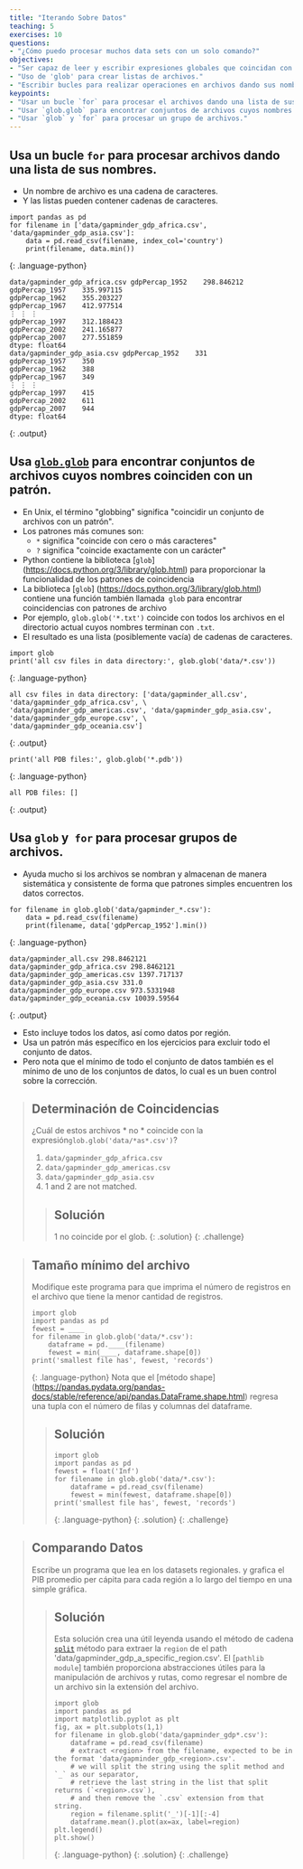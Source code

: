```yaml
---
title: "Iterando Sobre Datos"
teaching: 5
exercises: 10
questions:
- "¿Cómo puedo procesar muchos data sets con un solo comando?"
objectives:
- "Ser capaz de leer y escribir expresiones globales que coincidan con conjuntos de archivos."
- "Uso de 'glob' para crear listas de archivos."
- "Escribir bucles para realizar operaciones en archivos dando sus nombres en una lista."
keypoints:
- "Usar un bucle `for` para procesar el archivos dando una lista de sus nombres."
- "Usar `glob.glob` para encontrar conjuntos de archivos cuyos nombres coinciden con un patrón."
- "Usar `glob` y `for` para procesar un grupo de archivos."
---
```


## Usa un bucle `for` para procesar archivos dando una lista de sus nombres.

*   Un nombre de archivo es una cadena de caracteres.
*   Y las listas pueden contener cadenas de caracteres.

~~~
import pandas as pd
for filename in ['data/gapminder_gdp_africa.csv', 'data/gapminder_gdp_asia.csv']:
    data = pd.read_csv(filename, index_col='country')
    print(filename, data.min())
~~~
{: .language-python}
~~~
data/gapminder_gdp_africa.csv gdpPercap_1952    298.846212
gdpPercap_1957    335.997115
gdpPercap_1962    355.203227
gdpPercap_1967    412.977514
⋮ ⋮ ⋮
gdpPercap_1997    312.188423
gdpPercap_2002    241.165877
gdpPercap_2007    277.551859
dtype: float64
data/gapminder_gdp_asia.csv gdpPercap_1952    331
gdpPercap_1957    350
gdpPercap_1962    388
gdpPercap_1967    349
⋮ ⋮ ⋮
gdpPercap_1997    415
gdpPercap_2002    611
gdpPercap_2007    944
dtype: float64
~~~
{: .output}

## Usa [`glob.glob`](https://docs.python.org/3/library/glob.html#glob.glob) para encontrar conjuntos de archivos cuyos nombres coinciden con un patrón.

*  En Unix, el término "globbing" significa "coincidir un conjunto de archivos con un patrón". 
*   Los patrones más comunes son:
    *   `*` significa "coincide con cero o más caracteres"
    *   `?` significa "coincide exactamente con un carácter"
*   Python contiene la biblioteca [`glob`] (https://docs.python.org/3/library/glob.html) para proporcionar la funcionalidad de los patrones de coincidencia
*   La biblioteca [`glob`] (https://docs.python.org/3/library/glob.html) contiene una función también llamada` glob` para encontrar coincidencias con patrones de archivo
*   Por ejemplo, `glob.glob('*.txt')` coincide con todos los archivos en el directorio actual
    cuyos nombres terminan con `.txt`.
*   El resultado es una lista (posiblemente vacía) de cadenas de caracteres.

~~~
import glob
print('all csv files in data directory:', glob.glob('data/*.csv'))
~~~
{: .language-python}
~~~
all csv files in data directory: ['data/gapminder_all.csv', 'data/gapminder_gdp_africa.csv', \
'data/gapminder_gdp_americas.csv', 'data/gapminder_gdp_asia.csv', 'data/gapminder_gdp_europe.csv', \
'data/gapminder_gdp_oceania.csv']
~~~
{: .output}

~~~
print('all PDB files:', glob.glob('*.pdb'))
~~~
{: .language-python}
~~~
all PDB files: []
~~~
{: .output}

## Usa `glob` y` for` para procesar grupos de archivos.

*   Ayuda mucho si los archivos se nombran y almacenan de manera sistemática y consistente
    de forma que patrones simples encuentren los datos correctos.

~~~
for filename in glob.glob('data/gapminder_*.csv'):
    data = pd.read_csv(filename)
    print(filename, data['gdpPercap_1952'].min())
~~~
{: .language-python}
~~~
data/gapminder_all.csv 298.8462121
data/gapminder_gdp_africa.csv 298.8462121
data/gapminder_gdp_americas.csv 1397.717137
data/gapminder_gdp_asia.csv 331.0
data/gapminder_gdp_europe.csv 973.5331948
data/gapminder_gdp_oceania.csv 10039.59564
~~~
{: .output}

*   Esto incluye todos los datos, así como datos por región.
*   Usa un patrón más específico en los ejercicios para excluir todo el conjunto de datos.
*   Pero nota que el mínimo de todo el conjunto de datos también es el mínimo de uno de los conjuntos de datos,
    lo cual es un buen control sobre la corrección.

> ## Determinación de Coincidencias
>
> ¿Cuál de estos archivos * no * coincide con la expresión`glob.glob('data/*as*.csv')`?
>
> 1. `data/gapminder_gdp_africa.csv`
> 2. `data/gapminder_gdp_americas.csv`
> 3. `data/gapminder_gdp_asia.csv`
> 4. 1 and 2 are not matched.
>
> > ## Solución
> >
> > 1 no coincide por el glob.
> {: .solution}
{: .challenge}

> ## Tamaño mínimo del archivo
>
> Modifique este programa para que imprima el número de registros en
> el archivo que tiene la menor cantidad de registros.
>
> ~~~
> import glob
> import pandas as pd
> fewest = ____
> for filename in glob.glob('data/*.csv'):
>     dataframe = pd.____(filename)
>     fewest = min(____, dataframe.shape[0])
> print('smallest file has', fewest, 'records')
> ~~~
> {: .language-python}
> Nota que el [método shape] (https://pandas.pydata.org/pandas-docs/stable/reference/api/pandas.DataFrame.shape.html)
> regresa una tupla con el número de filas y columnas del dataframe.
>
> > ## Solución
> > ~~~
> > import glob
> > import pandas as pd
> > fewest = float('Inf')
> > for filename in glob.glob('data/*.csv'):
> >     dataframe = pd.read_csv(filename)
> >     fewest = min(fewest, dataframe.shape[0])
> > print('smallest file has', fewest, 'records')
> > ~~~
> > {: .language-python}
> {: .solution}
{: .challenge}

> ## Comparando Datos
>
> Escribe un programa que lea en los datasets regionales.
> y grafica el PIB promedio per cápita para cada región a lo largo del tiempo
> en una simple gráfica.
> > ## Solución
> > Esta solución crea una útil leyenda usando el método de cadena [`split`](https://docs.python.org/3/library/stdtypes.html#str.split) método para
> > extraer la `region` de  el path 'data/gapminder_gdp_a_specific_region.csv'. El [`pathlib module`]
> > también proporciona abstracciones útiles para la manipulación de archivos y rutas, como regresar el nombre de un archivo
> > sin la extensión del archivo.
> > ~~~
> > import glob
> > import pandas as pd
> > import matplotlib.pyplot as plt
> > fig, ax = plt.subplots(1,1)
> > for filename in glob.glob('data/gapminder_gdp*.csv'):
> >     dataframe = pd.read_csv(filename)
> >     # extract <region> from the filename, expected to be in the format 'data/gapminder_gdp_<region>.csv'.
> >     # we will split the string using the split method and `_` as our separator,
> >     # retrieve the last string in the list that split returns (`<region>.csv`), 
> >     # and then remove the `.csv` extension from that string.
> >     region = filename.split('_')[-1][:-4] 
> >     dataframe.mean().plot(ax=ax, label=region)
> > plt.legend()
> > plt.show()
> > ~~~
> > {: .language-python}
> {: .solution}
{: .challenge}


